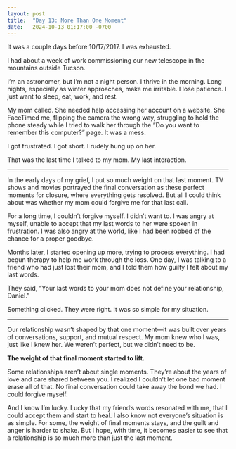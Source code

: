 ```yaml
---
layout: post
title:  "Day 13: More Than One Moment"
date:   2024-10-13 01:17:00 -0700
---
```


It was a couple days before 10/17/2017. I was exhausted.

I had about a week of work commissioning our new telescope in the mountains outside Tucson.

I’m an astronomer, but I’m not a night person. I thrive in the morning. Long nights, especially as winter approaches, make me irritable. I lose patience. I just want to sleep, eat, work, and rest.

My mom called. She needed help accessing her account on a website. She FaceTimed me, flipping the camera the wrong way, struggling to hold the phone steady while I tried to walk her through the “Do you want to remember this computer?” page. It was a mess.

I got frustrated. I got short. I rudely hung up on her.

That was the last time I talked to my mom. My last interaction.

---

In the early days of my grief, I put so much weight on that last moment. TV shows and movies portrayed the final conversation as these perfect moments for closure, where everything gets resolved. But all I could think about was whether my mom could forgive me for that last call.

For a long time, I couldn’t forgive myself. I didn’t want to. I was angry at myself, unable to accept that my last words to her were spoken in frustration. I was also angry at the world, like I had been robbed of the chance for a proper goodbye.

Months later, I started opening up more, trying to process everything. I had begun therapy to help me work through the loss. One day, I was talking to a friend who had just lost their mom, and I told them how guilty I felt about my last words.

They said, “Your last words to your mom does not define your relationship, Daniel.”

Something clicked. They were right. It was so simple for my situation.

---

Our relationship wasn’t shaped by that one moment&mdash;it was built over years of conversations, support, and mutual respect. My mom knew who I was, just like I knew her. We weren’t perfect, but we didn’t need to be.

**The weight of that final moment started to lift.**

Some relationships aren’t about single moments. They’re about the years of love and care shared between you. I realized I couldn’t let one bad moment erase all of that. No final conversation could take away the bond we had. I could forgive myself.

And I know I’m lucky. Lucky that my friend’s words resonated with me, that I could accept them and start to heal.  I also know not everyone’s situation is as simple. For some, the weight of final moments stays, and the guilt and anger is harder to shake. But I hope, with time, it becomes easier to see that a relationship is so much more than just the last moment.